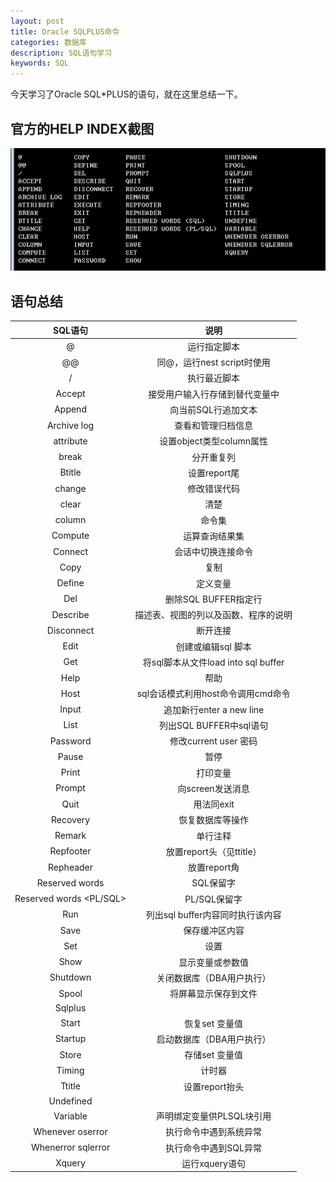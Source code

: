 ```yaml
---
layout: post
title: Oracle SQLPLUS命令
categories: 数据库
description: SQL语句学习
keywords: SQL
---
```


今天学习了Oracle SQL*PLUS的语句，就在这里总结一下。

<!--more-->

## 官方的HELP INDEX截图

<p><img src="/images/2017-9-26-SQLPLUS/SQL.png" alt="HELP INDEX" width="634"></p>

## 语句总结

|SQL语句|说明|
|:-----:|:--:|
|@|运行指定脚本|
|@@|同@，运行nest script时使用|
|/|执行最近脚本|
|Accept|接受用户输入行存储到替代变量中|
|Append|向当前SQL行追加文本|
|Archive log|查看和管理归档信息|
|attribute|设置object类型column属性|
|break|分开重复列|
|Btitle|设置report尾|
|change|修改错误代码|
|clear|清楚|
|column|命令集|
|Compute|运算查询结果集|
|Connect|会话中切换连接命令|
|Copy|复制|
|Define|定义变量|
|Del|删除SQL BUFFER指定行|
|Describe|描述表、视图的列以及函数、程序的说明|
|Disconnect|断开连接|
|Edit|创建或编辑sql 脚本|
|Get|将sql脚本从文件load into sql buffer|
|Help|帮助|
|Host|sql会话模式利用host命令调用cmd命令|
|Input|追加新行enter a new line|
|List|列出SQL BUFFER中sql语句|
|Password|修改current user 密码|
|Pause|暂停|
|Print|打印变量|
|Prompt|向screen发送消息|
|Quit|用法同exit|
|Recovery|恢复数据库等操作|
|Remark|单行注释|
|Repfooter|放置report头（见ttitle）|
|Repheader|放置report角|
|Reserved words <SQL>|SQL保留字|
|Reserved words <PL/SQL>|PL/SQL保留字|
|Run|列出sql buffer内容同时执行该内容|
|Save|保存缓冲区内容|
|Set|设置|
|Show|显示变量或参数值|
|Shutdown|关闭数据库（DBA用户执行）|
|Spool|将屏幕显示保存到文件|
|Sqlplus|	|
|Start|恢复set 变量值|
|Startup|启动数据库（DBA用户执行）|
|Store|存储set 变量值|
|Timing|计时器|
|Ttitle|设置report抬头|
|Undefined|	|
|Variable|声明绑定变量供PLSQL块引用|
|Whenever oserror|执行命令中遇到系统异常|
|Whenerror sqlerror|执行命令中遇到SQL异常|
|Xquery|运行xquery语句|
